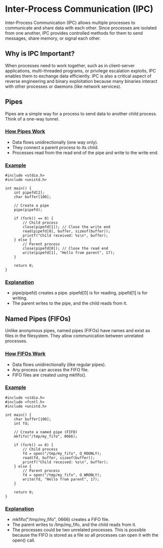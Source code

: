 # Inter-Process Communication (IPC)
Inter-Process Communication (IPC) allows multiple processes to communicate and share data with each other. Since processes are isolated from one another, IPC provides controlled methods for them to send messages, share memory, or signal each other.

## Why is IPC Important?
When processes need to work together, such as in client-server applications, multi-threaded programs, or privilege escalation exploits, IPC enables them to exchange data efficiently. IPC is also a critical aspect of reverse engineering and binary exploitation because many binaries interact with other processes or daemons (like network services).

## Pipes
Pipes are a simple way for a process to send data to another child process. Think of a one-way tunnel.

### <ins>How Pipes Work</ins>
- Data flows unidirectionally (one way only).
- They connect a parent process to its child.
- Processes read from the read end of the pipe and write to the write end.
### <ins>Example</ins>
```
#include <stdio.h>
#include <unistd.h>

int main() {
    int pipefd[2];
    char buffer[100];

    // Create a pipe
    pipe(pipefd);

    if (fork() == 0) { 
        // Child process
        close(pipefd[1]); // Close the write end
        read(pipefd[0], buffer, sizeof(buffer)); 
        printf("Child received: %s\n", buffer);
    } else {
        // Parent process
        close(pipefd[0]); // Close the read end
        write(pipefd[1], "Hello from parent", 17);
    }

    return 0;
}
```
### <ins>Explanation</ins>
- pipe(pipefd) creates a pipe. pipefd[0] is for reading, pipefd[1] is for writing.
- The parent writes to the pipe, and the child reads from it.

## Named Pipes (FIFOs)
Unlike anonymous pipes, named pipes (FIFOs) have names and exist as files in the filesystem. They allow communication between unrelated processes.

### <ins>How FIFOs Work</ins>
- Data flows unidirectionally (like regular pipes).
- Any process can access the FIFO file.
- FIFO files are created using mkfifo().
### <ins>Example</ins>
```
#include <stdio.h>
#include <fcntl.h>
#include <unistd.h>

int main() {
    char buffer[100];
    int fd;

    // Create a named pipe (FIFO)
    mkfifo("/tmp/my_fifo", 0666);

    if (fork() == 0) { 
        // Child process
        fd = open("/tmp/my_fifo", O_RDONLY); 
        read(fd, buffer, sizeof(buffer)); 
        printf("Child received: %s\n", buffer);
    } else {
        // Parent process
        fd = open("/tmp/my_fifo", O_WRONLY);
        write(fd, "Hello from parent", 17);
    }

    return 0;
}
```
### <ins>Explanation</ins>
- mkfifo("/tmp/my_fifo", 0666) creates a FIFO file.
- The parent writes to /tmp/my_fifo, and the child reads from it.
- The processes could be two unrelated processes. This is possible because the FIFO is stored as a file so all processes can open it with the open() call.


